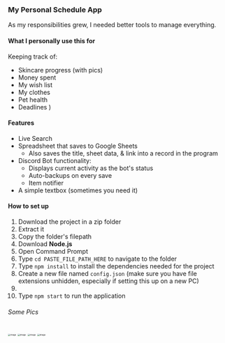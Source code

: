 ### My Personal Schedule App

As my responsibilities grew, I needed better tools to manage everything.

#### What I personally use this for

Keeping track of:

- Skincare progress (with pics)
- Money spent
- My wish list
- My clothes
- Pet health
- Deadlines
)
#### Features

- Live Search
- Spreadsheet that saves to Google Sheets
  - Also saves the title, sheet data, & link into a record in the program
- Discord Bot functionality:
  - Displays current activity as the bot's status
  - Auto-backups on every save
  - Item notifier
- A simple textbox (sometimes you need it)

#### How to set up

1. Download the project in a zip folder
2. Extract it
3. Copy the folder's filepath
4. Download **Node.js**
6. Open Command Prompt
7. Type `cd PASTE_FILE_PATH_HERE` to navigate to the folder
8. Type `npm install` to install the dependencies needed for the project
9. Create a new file named `config.json` (make sure you have file extensions unhidden, especially if setting this up on a new PC)
10. 
11. Type `npm start` to run the application


###### Some Pics

<img src="https://github.com/catcakie/schedule-app/assets/60787559/309d55a7-b0b4-47fa-b356-2018c76740ed" alt="image" style="zoom: 33%;" />
<img src="https://user-images.githubusercontent.com/60787559/221429315-8852a1fb-0c50-47ae-9e37-2b060f60af94.png" alt="image" style="zoom: 33%;" />
<img src="https://user-images.githubusercontent.com/60787559/221429328-86bba8c3-d358-44ca-9f0d-dac442f3c1c9.png" alt="image" style="zoom: 33%;" />
<img src="https://user-images.githubusercontent.com/60787559/221429345-ca650e98-6421-43e4-997a-59810d4690ba.png" alt="image" style="zoom: 33%;" />
